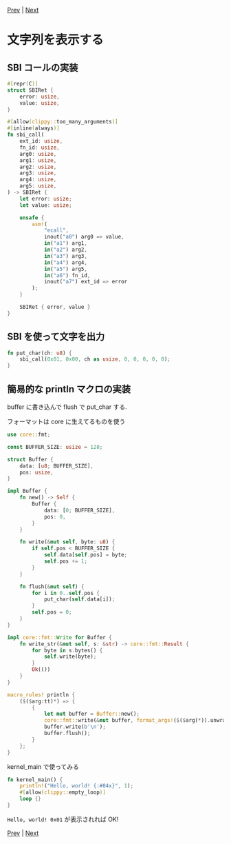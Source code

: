 [Prev](https://github.com/Ubugeeei/45minos/tree/master/030-init-stack-pointer) | [Next](https://github.com/Ubugeeei/45minos/tree/master/050-trap)

# 文字列を表示する

## SBI コールの実装

```rs
#[repr(C)]
struct SBIRet {
    error: usize,
    value: usize,
}

#[allow(clippy::too_many_arguments)]
#[inline(always)]
fn sbi_call(
    ext_id: usize,
    fn_id: usize,
    arg0: usize,
    arg1: usize,
    arg2: usize,
    arg3: usize,
    arg4: usize,
    arg5: usize,
) -> SBIRet {
    let error: usize;
    let value: usize;

    unsafe {
        asm!(
            "ecall",
            inout("a0") arg0 => value,
            in("a1") arg1,
            in("a2") arg2,
            in("a3") arg3,
            in("a4") arg4,
            in("a5") arg5,
            in("a6") fn_id,
            inout("a7") ext_id => error
        );
    }

    SBIRet { error, value }
}
```

## SBI を使って文字を出力

```rs
fn put_char(ch: u8) {
    sbi_call(0x01, 0x00, ch as usize, 0, 0, 0, 0, 0);
}
```

## 簡易的な println マクロの実装

buffer に書き込んで flush で put_char する.

フォーマットは core に生えてるものを使う

```rs
use core::fmt;

const BUFFER_SIZE: usize = 128;

struct Buffer {
    data: [u8; BUFFER_SIZE],
    pos: usize,
}

impl Buffer {
    fn new() -> Self {
        Buffer {
            data: [0; BUFFER_SIZE],
            pos: 0,
        }
    }

    fn write(&mut self, byte: u8) {
        if self.pos < BUFFER_SIZE {
            self.data[self.pos] = byte;
            self.pos += 1;
        }
    }

    fn flush(&mut self) {
        for i in 0..self.pos {
            put_char(self.data[i]);
        }
        self.pos = 0;
    }
}

impl core::fmt::Write for Buffer {
    fn write_str(&mut self, s: &str) -> core::fmt::Result {
        for byte in s.bytes() {
            self.write(byte);
        }
        Ok(())
    }
}

macro_rules! println {
    ($($arg:tt)*) => {
        {
            let mut buffer = Buffer::new();
            core::fmt::write(&mut buffer, format_args!($($arg)*)).unwrap();
            buffer.write(b'\n');
            buffer.flush();
        }
    };
}
```

kernel_main で使ってみる

```rs
fn kernel_main() {
    println!("Hello, world! {:#04x}", 1);
    #[allow(clippy::empty_loop)]
    loop {}
}
```

`Hello, world! 0x01` が表示されれば OK!

[Prev](https://github.com/Ubugeeei/45minos/tree/master/030-init-stack-pointer) | [Next](https://github.com/Ubugeeei/45minos/tree/master/050-trap)
